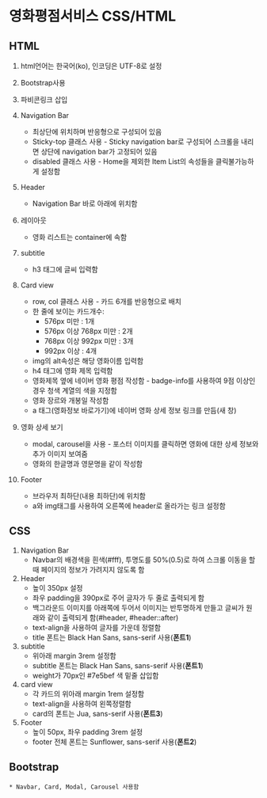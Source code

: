 # 영화평점서비스 CSS/HTML

## HTML
1. html언어는 한국어(ko), 인코딩은 UTF-8로 설정
2. Bootstrap사용
3. 파비콘링크 삽입
4. Navigation Bar
    * 최상단에 위치하며 반응형으로 구성되어 있음
    * Sticky-top 클래스 사용 - Sticky navigation bar로 구성되어 스크롤을 내리면 상단에 navigation bar가 고정되어 있음
    * disabled 클래스 사용 - Home을 제외한 Item List의 속성들을 클릭불가능하게 설정함
5. Header
    * Navigation Bar 바로 아래에 위치함

6. 레이아웃
    * 영화 리스트는 container에 속함
7. subtitle
    * h3 태그에 글씨 입력함
8. Card view
    * row, col 클래스 사용 - 카드 6개를 반응형으로 배치
    * 한 줄에 보이는 카드개수: 
        * 576px 미만 : 1개
        * 576px 이상 768px 미만 : 2개
        * 768px 이상 992px 미만 : 3개
        * 992px 이상 : 4개
    * img의 alt속성은 해당 영화이름 입력함
    * h4 태그에 영화 제목 입력함
    * 영화제목 옆에 네이버 영화 평점 작성함 - badge-info를 사용하여 9점 이상인 경우 청색 계열의 색을 지정함
    * 영화 장르와 개봉일 작성함
    * a 태그(영화정보 바로가기)에 네이버 영화 상세 정보 링크를 만듬(새 창)
9. 영화 상세 보기
    * modal, carousel을 사용 - 포스터 이미지를 클릭하면 영화에 대한 상세 정보와 추가 이미지 보여줌
    * 영화의 한글명과 영문명을 같이 작성함
10. Footer
    * 브라우저 최하단(내용 최하단)에 위치함
    * a와 img태그를 사용하여 오른쪽에 header로 올라가는 링크 설정함

## CSS
1. Navigation Bar
    * Navbar의 배경색을 흰색(#fff), 투명도를 50%(0.5)로 하여 스크롤 이동을 할 때 페이지의 정보가 가려지지 않도록 함
2. Header
    * 높이 350px 설정
    * 좌우 padding을 390px로 주어 글자가 두 줄로 출력되게 함
    * 백그라운드 이미지를 아래쪽에 두어서 이미지는 반투명하게 만들고 글씨가 원래와 같이 출력되게 함(#header, #header::after)
    * text-align을 사용하여 글자를 가운데 정렬함
    * title 폰트는 Black Han Sans, sans-serif 사용(**폰트1**)
3. subtitle
    * 위아래 margin 3rem 설정함
    * subtitle 폰트는 Black Han Sans, sans-serif 사용(**폰트1**)
    * weight가 70px인 #7e5bef 색 밑줄 삽입함
4. card view
    * 각 카드의 위아래 margin 1rem 설정함
    * text-align을 사용하여 왼쪽정렬함
    * card의 폰트는 Jua, sans-serif 사용(**폰트3**)
5. Footer
    * 높이 50px, 좌우 padding 3rem 설정
    * footer 전체 폰트는 Sunflower, sans-serif 사용(**폰트2**)
## Bootstrap
    * Navbar, Card, Modal, Carousel 사용함